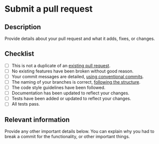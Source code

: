 # Submit a pull request

## Description 
Provide details about your pull request and what it adds, fixes, or changes.

## Checklist

- [ ] This is not a duplicate of an [existing pull request][1].
- [ ] No existing features have been broken without good reason.
- [ ] Your commit messages are detailed, [using conventional commits][2].
- [ ] The naming of your branches is correct, [following the structure][3].
- [ ] The code style guidelines have been followed.
- [ ] Documentation has been updated to reflect your changes.
- [ ] Tests have been added or updated to reflect your changes.
- [ ] All tests pass.

## Relevant information
Provide any other important details below. You can explain why you had to break a commit for the functionality, or other important things.

[1]: https://github.com/kristianrpo/automation-employability-groups/pulls
[2]: https://github.com/kristianrpo/automation-employability-groups/blob/main/.github/commits.md
[3]: https://github.com/kristianrpo/automation-employability-groups/blob/main/.github/branches.md